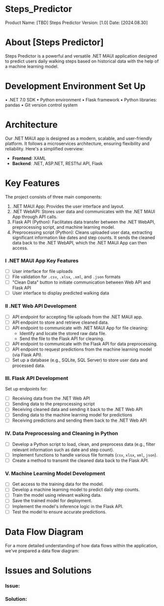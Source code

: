 # Steps_Predictor

Product Name: [TBD] Steps Predictor
Version: [1.0]
Date: [2024.08.30]

# About [Steps Predictor]

Steps Predictor is a powerful and versatile .NET MAUI application designed to predict users daily walking steps based on historical data with the help of a machine learning model.

# Development Environment Set Up

• .NET 7.0 SDK
• Python environment
• Flask framework
• Python libraries: pandas
• Git version control system

# Architecture

Our .NET MAUI app is designed as a modern, scalable, and user-friendly platform. It follows a microservices architecture, ensuring flexibility and reliability. Here's a simplified overview:

- **Frontend**: XAML
- **Backend**: .NET, ASP.NET, RESTful API, Flask

# Key Features

The project consists of three main components:

1. .NET MAUI App: Provides the user interface and layout.
2. .NET WebAPI: Stores user data and communicates with the .NET MAUI App through API calls.
3. Flask API (Python): Facilitates data transfer between the .NET WebAPI, preprocessing script, and machine learning model.
4. Preprocessing script (Python): Cleans uploaded user data, extracting significant information like dates and step counts. It sends the cleaned data back to the .NET WebAPI, which the .NET MAUI App can then access.

### I .NET MAUI App Key Features

- [ ]  User interface for file uploads
- [ ]  File validation for `.csv`, `.xlsx`, `.xml`, and `.json` formats
- [ ]  "Clean Data" button to initiate communication between Web API and Flask API
- [ ]  User interface to display predicted walking data

### **II .NET Web API Development**

- [ ]  API endpoint for accepting file uploads from the .NET MAUI app.
- [ ]  API endpoint to store and retrieve cleaned data.
- [ ]  API endpoint to communicate with .NET MAUI App for file cleaning:
    - Identify and locate the stored raw data file.
    - Send the file to the Flask API for cleaning.
- [ ]  API endpoint to communicate with the Flask API for data preprocessing.
- [ ]  API endpoint to request predictions from the machine learning model (via Flask API).
- [ ]  Set up a database (e.g., SQLite, SQL Server) to store user data and processed data.

### **III. Flask API Development**

Set up endpoints for:

- [ ]  Receiving data from the .NET Web API
- [ ]  Sending data to the preprocessing script
- [ ]  Receiving cleaned data and sending it back to the .NET Web API
- [ ]  Sending data to the machine learning model for predictions
- [ ]  Receiving predictions and sending them back to the .NET Web API

### **IV. Data Preprocessing and Cleaning in Python**

- [ ]  Develop a Python script to load, clean, and preprocess data (e.g., filter relevant information such as date and step count).
- [ ]  Implement functions to handle various file formats (`csv`, `xlsx`, `xml`, `json`).
- [ ]  Create a method to transmit the cleaned data back to the Flask API.

### **V. Machine Learning Model Development**

- [ ]  Get access to the training data for the model.
- [ ]  Develop a machine learning model to predict daily step counts.
- [ ]  Train the model using relevant walking data.
- [ ]  Save the trained model for deployment.
- [ ]  Implement the model's inference logic in the Flask API.
- [ ]  Test the model to ensure accurate predictions.

# Data Flow Diagram

For a more detailed understanding of how data flows within the application, we've prepared a data flow diagram:


# Issues and Solutions

### **Issue:**

### **Solution**:
